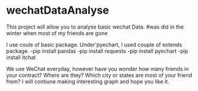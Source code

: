 # wechatDataAnalyse
This project will allow you to analyse basic wechat  Data.      #was did in the winter when most of my friends are gone

I use coule of basic package. Under'pyechart, I used couple of extends package.
-pip install pandas 
-pip install requests
-pip install pyechart
-pip install itchat

We use WeChat everyday, however have you wonder how many friends in your contract? Where are they? Which city or states are most of your friend from?
I will contiune making interesting graph and hope you like it.
